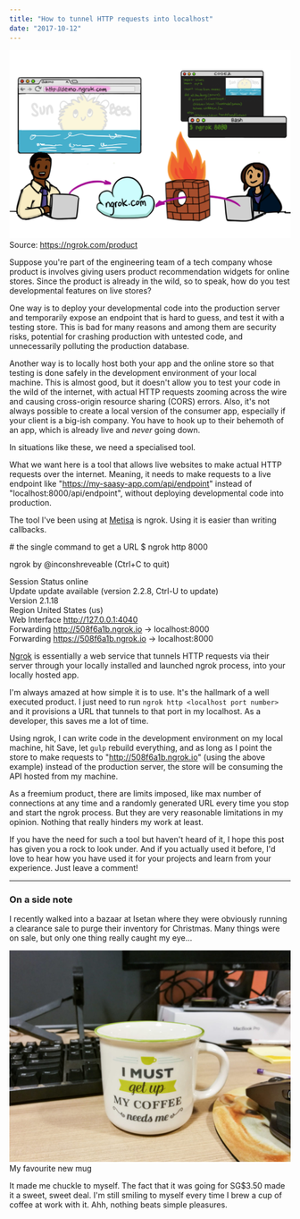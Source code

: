 ```yaml
---
title: "How to tunnel HTTP requests into localhost"
date: "2017-10-12"
---
```


![ngrok explanation illustration](images/ngrok-1024x683.png) Source: https://ngrok.com/product

Suppose you're part of the engineering team of a tech company whose product is involves giving users product recommendation widgets for online stores. Since the product is already in the wild, so to speak, how do you test developmental features on live stores?

One way is to deploy your developmental code into the production server and temporarily expose an endpoint that is hard to guess, and test it with a testing store. This is bad for many reasons and among them are security risks, potential for crashing production with untested code, and unnecessarily polluting the production database.

Another way is to locally host both your app and the online store so that testing is done safely in the development environment of your local machine. This is almost good, but it doesn't allow you to test your code in the wild of the internet, with actual HTTP requests zooming across the wire and causing cross-origin resource sharing (CORS) errors. Also, it's not always possible to create a local version of the consumer app, especially if your client is a big-ish company. You have to hook up to their behemoth of an app, which is already live and _never_ going down.

In situations like these, we need a specialised tool.

What we want here is a tool that allows live websites to make actual HTTP requests over the internet. Meaning, it needs to make requests to a live endpoint like "https://my-saasy-app.com/api/endpoint" instead of "localhost:8000/api/endpoint", without deploying developmental code into production.

The tool I've been using at [Metisa](https://askmetisa.com) is ngrok. Using it is easier than writing callbacks.

\# the single command to get a URL
$ ngrok http 8000

ngrok by @inconshreveable                                                              (Ctrl+C to quit)
                                                                                                       
Session Status                online                                                                   
Update                        update available (version 2.2.8, Ctrl-U to update)                       
Version                       2.1.18                                                                   
Region                        United States (us)                                                       
Web Interface                 http://127.0.0.1:4040                                                    
Forwarding                    http://508f6a1b.ngrok.io -> localhost:8000                               
Forwarding                    https://508f6a1b.ngrok.io -> localhost:8000                              

[Ngrok](https://ngrok.com/product) is essentially a web service that tunnels HTTP requests via their server through your locally installed and launched ngrok process, into your locally hosted app.

I'm always amazed at how simple it is to use. It's the hallmark of a well executed product. I just need to run `ngrok http <localhost port number>` and it provisions a URL that tunnels to that port in my localhost. As a developer, this saves me a lot of time.

Using ngrok, I can write code in the development environment on my local machine, hit Save, let `gulp` rebuild everything, and as long as I point the store to make requests to "http://508f6a1b.ngrok.io" (using the above example) instead of the production server, the store will be consuming the API hosted from my machine.

As a freemium product, there are limits imposed, like max number of connections at any time and a randomly generated URL every time you stop and start the ngrok process. But they are very reasonable limitations in my opinion. Nothing that really hinders my work at least.

If you have the need for such a tool but haven't heard of it, I hope this post has given you a rock to look under. And if you actually used it before, I'd love to hear how you have used it for your projects and learn from your experience. Just leave a comment!

* * *

### On a side note

I recently walked into a bazaar at Isetan where they were obviously running a clearance sale to purge their inventory for Christmas. Many things were on sale, but only one thing really caught my eye...

![mug that says I must get up my coffee needs me](images/20171011-favourite_new_mug_IMG_20171011_183716-1024x768.jpg) My favourite new mug

It made me chuckle to myself. The fact that it was going for SG$3.50 made it a sweet, sweet deal. I'm still smiling to myself every time I brew a cup of coffee at work with it. Ahh, nothing beats simple pleasures.

